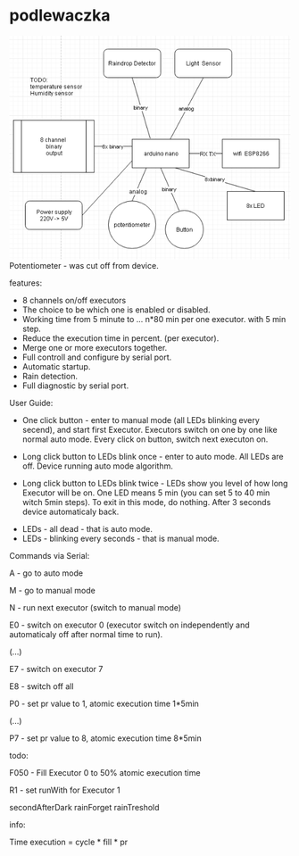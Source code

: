 # podlewaczka
![block schemat](https://raw.githubusercontent.com/radomirmazon/podlewaczka/master/podlewaczka_block_schema.PNG)
Potentiometer - was cut off from device.

features:
* 8 channels on/off executors 
* The choice to be which one is enabled or disabled.
* Working time from 5 minute to ... n*80 min per one executor. with 5 min step.
* Reduce the execution time in percent. (per executor).
* Merge one or more executors together.
* Full controll and configure by serial port.
* Automatic startup.
* Rain detection.
* Full diagnostic by serial port.

User Guide:

* One click button - enter to manual mode (all LEDs blinking every secend), and start first Executor. Executors switch on one by one like normal auto mode. Every click on button, switch next executon on.

* Long click button to LEDs blink once - enter to auto mode. All LEDs are off. Device running auto mode algorithm.

* Long click button to LEDs blink twice - LEDs show you level of how long Executor will be on. One LED means 5 min (you can set 5 to 40 min witch 5min steps). To exit in this mode, do nothing. After 3 seconds device automaticaly back.

- LEDs - all dead - that is auto mode.
- LEDs - blinking every seconds - that is manual mode.


Commands via Serial:

A - go to auto mode

M - go to manual mode

N - run next executor (switch to manual mode)

E0 - switch on executor 0 (executor switch on independently and automaticaly off after normal time to run).

(...)  

E7 - switch on executor 7

E8 - switch off all

P0 - set pr value to 1, atomic execution time 1*5min

(...)

P7 - set pr value to 8, atomic execution time 8*5min

todo:

F050 - Fill Executor 0 to 50% atomic execution time 

R1 - set runWith for Executor 1

secondAfterDark
rainForget
rainTreshold


info:

Time execution = cycle * fill * pr
